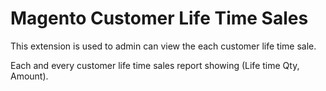 # Magento Customer Life Time Sales
This extension is used to admin can view the each customer life time sale.

Each and every customer life time sales report showing (Life time Qty, Amount).
